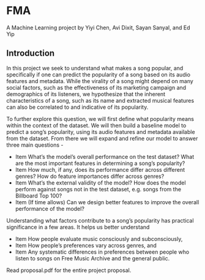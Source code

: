 # FMA 

A Machine Learning project by Yiyi Chen, Avi Dixit, Sayan Sanyal, and Ed Yip

## Introduction

In this project we seek to understand what makes a song popular, and specifically if one can predict the popularity of a song based on its audio features and metadata. While the virality of a song might depend on many social factors, such as the effectiveness of its marketing campaign and demographics of its listeners, we hypothesize that the inherent characteristics of a song, such as its name and extracted musical features can also be correlated to and indicative of its popularity. 

To further explore this question, we will first define what popularity means within the context of the dataset. We will then build a baseline model to predict a song’s popularity, using its audio features and metadata available from the dataset. From there we will expand and refine our model to answer three main questions - 
* Item What’s the model’s overall performance on the test dataset? What are the most important features in determining a song’s popularity?
* Item How much, if any, does its performance differ across different genres? How do feature importances differ across genres?
* Item What’s the external validity of the model? How does the model perform against songs not in the test dataset, e.g. songs from the Billboard Top 100?
* Item (If time allows) Can we design better features to improve the overall performance of the model?

Understanding what factors contribute to a song’s popularity has practical significance in a few areas. It helps us better understand
* Item How people evaluate music consciously and subconsciously,
* Item How people’s preferences vary across genres, and
* Item Any systematic differences in preferences between people who listen to songs on Free Music Archive and the general public.

Read proposal.pdf for the entire project proposal.
